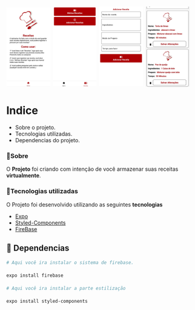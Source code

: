 <h1 flexdirection='row'>
    <img width='23%' height='40%' src='./src/imggit/img4.jpeg'>
    <img width='23%' height='40%' src='./src/imggit/img3.jpeg'>
    <img width='23%' height='40%' src='./src/imggit/img2.jpeg'>
    <img width='23%' height='40%' src='./src/imggit/img1.jpeg'>
</h1>

# Indice

- Sobre o projeto.
- Tecnologias utilizadas.
- Dependencias do projeto.

### 📖Sobre

O <b>Projeto</b> foi criando com intenção de você armazenar suas receitas <b>virtualmente</b>.

### 🚀Tecnologias utilizadas

O Projeto foi desenvolvido utilizando as seguintes <b>tecnologias</b>

- [Expo](https://docs.expo.io/)
- [Styled-Components](https://styled-components.com/)
- [FireBase](https://firebase.google.com/)

## 📁 Dependencias

```bash
# Aqui você ira instalar o sistema de firebase.

expo install firebase 

# Aqui você ira instalar a parte estilização

expo install styled-components

```


